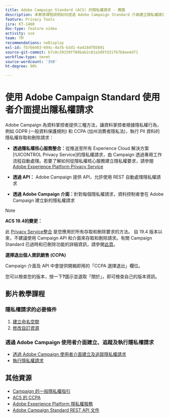 ```yaml
---
title: Adobe Campaign Standard (ACS) 的隱私權請求 - 概覽
description: 本教學課程說明如何透過 Adobe Campaign Standard 介面建立隱私權請求。
feature: Privacy Tools
jira: KT-1480
doc-type: feature video
activity: use
team: TM
recommendations: noDisplay
exl-id: fb766403-694c-4a7b-b3d1-4a418df85891
source-git-commit: b7c0c39339ff89bab2c81a3d9fd31f67b8ee4d71
workflow-type: tm+mt
source-wordcount: '350'
ht-degree: 90%

---
```


# 使用 Adobe Campaign Standard 使用者介面提出隱私權請求

Adobe Campaign 為資料掌控者提供三種方法，讓資料掌控者根據隱私權行為，例如 GDPR (一般資料保護規則) 和 CCPA (加州消費者隱私法)，執行 PII 資料的隱私權存取和刪除請求：

* **透過隱私權核心服務整合：**&#x200B;從推送至所有 Experience Cloud 解決方案[!UICONTROL Privacy Service]的隱私權請求，由 Campaign 透過專用工作流程自動處理。若要了解如何從隱私權核心服務建立隱私權要求，請參閱 [Adobe Experience Platform Privacy Service](https://developer.adobe.com/apis/experienceplatform/gdpr.html)

* **透過 API：** Adobe Campaign 提供 API，允許使用 REST 自動處理隱私權請求

* **透過 Adobe Campaign 介面：**&#x200B;針對每個隱私權請求，資料控制者會在 Adobe Campaign 建立新的隱私權請求

>[!NOTE]
>
> **ACS 19.4的變更：**
> 
> 此 [Privacy Service整合](https://developer.adobe.com/apis/experienceplatform/gdpr.html) 是您應用於所有存取和刪除要求的方法。 自 19.4 版本以來，不建議使用 Campaign API 和介面來存取和刪除請求。有關 Campaign Standard 已過時和已刪除功能的詳細資訊，請參閱[此頁](https://experienceleague.adobe.com/docs/campaign-standard/using/release-notes/deprecated-features.html?lang=zh-Hant)。
>
>**選擇退出個人資訊銷售 (CCPA)**
>
> Campaign 介面及 API 中會提供開箱即用的「CCPA 選擇退出」欄位。
>
> 您可以檢查您的版本，按一下&#x200B;**?**&#x200B;圖示並選取「關於」，即可檢查自己的版本資訊。

## 影片教學課程

### 隱私權請求的必要條件

1. [建立命名空間](/help/privacy/namespaces-for-privacy-requests.md)
1. [修改自訂資源](/help/privacy/custom-resources-for-privacy-requests.md)

### 透過 Adobe Campaign 使用者介面建立、追蹤及執行隱私權請求

* [透過 Adobe Campaign 使用者介面建立及追蹤隱私權請求](/help/privacy/create-and-track-privacy-requests.md)
* [執行隱私權請求](/help/privacy/execute-privacy-requests.md)

## 其他資源

* [Campaign 的一般隱私權指引](https://experienceleague.adobe.com/docs/campaign-classic/using/getting-started/privacy/privacy-management.html?lang=zh-Hant#getting-started)
* [ACS 的 CCPA](https://experienceleague.adobe.com/docs/campaign-standard/using/getting-started/privacy/privacy-requests.html?lang=zh-Hant#privacy-requests)
* [Adobe Experience Platform 隱私權服務](https://developer.adobe.com/apis/experienceplatform/gdpr.html)
* [Adobe Campaign Standard REST API 文件](https://final-docs.campaign.adobe.com/doc/standard/en/api/ACS_API.html#privacy-management)
